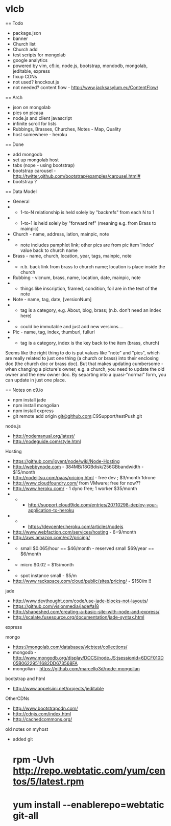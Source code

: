 vlcb
====

== Todo
- package.json
- banner
- Church list
- Church add
- test scripts for mongolab
- google analytics
- powered by vim, c9.io, node.js, bootstrap, mondodb, mongolab, jeditable, express
- fixup CDNs
- not used? knockout.js
- not needed? content flow - http://www.jacksasylum.eu/ContentFlow/

== Arch
- json on mongolab
- pics on picasa
- node.js and client javascript
- infinite scroll for lists
- Rubbings, Brasses, Churches, Notes - Map, Quality
- host somewhere - heroku

== Done
- add mongodb
- set up mongolab host
- tabs (nope - using bootstrap)
- bootstrap carousel - http://twitter.github.com/bootstrap/examples/carousel.html#
- bootstrap ?

== Data Model
* General
* * 1-to-N relationship is held solely by "backrefs" from each N to 1
* * 1-to-1 is held solely by "forward ref" (meaning e.g. from Brass to mainpic)
* Church -  name, address, latlon, mainpic, note
* * note includes pamphlet link; other pics are from pic item 'index' value back to church name
* Brass - name, church, location, year, tags, mainpic, note
* * n.b. back link from brass to church name; location is place inside the church
* Rubbing - vlcnum, brass, name, location, date, mainpic, note
* * things like inscription, framed, condition, foil are in the text of the note
* Note - name, tag, date, [versionNum]
* * tag is a category, e.g. About, blog, brass; (n.b. don't need an index here)
* * could be immutable and just add new versions....
* Pic - name, tag, index, thumburl, fullurl
* * tag is a category, index is the key back to the item (brass, church)

Seems like the right thing to do is put values like "note" and "pics", which
are really related to just one thing (a church or brass) into their enclosing doc
(the church doc or brass doc). But that makes updating cumbersome - when changing
a picture's owner, e.g. a church, you need to update the old owner and the new owner
doc. By separting into a quasi-"normal" form, you can update in just one place.

== Notes on c9.io
- npm install jade
- npm install mongolian
- npm install express
- git remote add origin git@github.com:C9Support/testPush.git 

node.js
* http://nodemanual.org/latest/
* http://nodeguide.com/style.html

Hosting
* https://github.com/joyent/node/wiki/Node-Hosting
* http://webbynode.com - 384MB/18GBdisk/256GBbandwidth - $15/month
* http://nodejitsu.com/paas/pricing.html - free dev ; $3/month 1drone
* http://www.cloudfoundry.com/ from VMware; free for now??
* http://www.heroku.com/ - 1 dyno free; 1 worker $35/month
* * - http://support.cloud9ide.com/entries/20710298-deploy-your-application-to-heroku
* * - https://devcenter.heroku.com/articles/nodejs
* http://www.webfaction.com/services/hosting  - $6-$9/month
* http://aws.amazon.com/ec2/pricing/
* * small $0.065/hour == $46/month   - reserved small $69/year == $6/month
* * micro $0.02 = $15/month
* * spot instance small - $5/m
* http://www.rackspace.com/cloud/public/sites/pricing/ - $150/m !!

jade
* http://www.devthought.com/code/use-jade-blocks-not-layouts/
* https://github.com/visionmedia/jade#a18
* http://shapeshed.com/creating-a-basic-site-with-node-and-express/
* http://scalate.fusesource.org/documentation/jade-syntax.html

express

mongo
* https://mongolab.com/databases/vlcbtest/collections/
* mongodb - http://www.mongodb.org/display/DOCS/node.JS;jsessionid=6DCF010D05B06229511682DD673568FA
* mongolian - https://github.com/marcello3d/node-mongolian

bootstrap and html
* http://www.appelsiini.net/projects/jeditable

OtherCDNs
* http://www.bootstrapcdn.com/
* http://cdnjs.com/index.html
* http://cachedcommons.org/


old notes on myhost
* added git
    # rpm -Uvh http://repo.webtatic.com/yum/centos/5/latest.rpm
	# yum install --enablerepo=webtatic git-all
